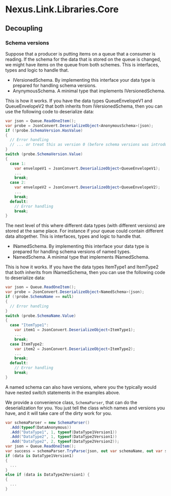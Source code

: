 # Nexus.Link.Libraries.Core

## Decoupling

### Schema versions

Suppose that a producer is putting items on a queue that a consumer is reading. If the schema for the data that is stored on the queue is changed, we might have items on the queue from both schemes. This is interfaces, types and logic to handle that.

- IVersionedSchema. By implementing this interface your data type is prepared for handling schema versions.
- AnynymousSchema. A minimal type that implements IVersionedSchema.

This is how it works. If you have the data types QueueEnvelopeV1 and QueueEnvelopeV2 that both inherits from IVersionedSchema, then you can use the following code to deserialize data:

```csharp
var json = Queue.ReadOneItem();
var probe = JsonConvert.DeserializeObject<AnonymousSchema>(json);
if (!probe.SchemaVersion.HasValue)
{
  // Error handling
  // ... or treat this as version 0 (before schema versions was introduced)?
}
switch (probe.SchemaVersion.Value)
{
  case 1:
    var envelopeV1 = JsonConvert.DeserializeObject<QueueEnvelopeV1);
	...
	break;
  case 2:
    var envelopeV2 = JsonConvert.DeserializeObject<QueueEnvelopeV2);
	...
	break;
  default:
    // Error handling
	break;
}
```

The next level of this where different data types (with different versions) are stored at the same place. For instance if your queue could contain different data altogether. This is interfaces, types and logic to handle that.

- INamedSchema. By implementing this interface your data type is prepared for handling schema versions of named types.
- NamedSchema. A minimal type that implements INamedSchema.


This is how it works. If you have the data types ItemType1 and ItemType2 that both inherits from INamedSchema, then you can use the following code to deserialize data:

```csharp
var json = Queue.ReadOneItem();
var probe = JsonConvert.DeserializeObject<NamedSchema>(json);
if (!probe.SchemaName == null)
{
  // Error handling
}
switch (probe.SchemaName.Value)
{
  case "ItemType1":
    var item1 = JsonConvert.DeserializeObject<ItemType1);
	...
	break;
  case ItemType2:
    var item2 = JsonConvert.DeserializeObject<ItemType2);
	...
	break;
  default:
    // Error handling
	break;
}
```

A named schema can also have versions, where you the typically would have nested switch statements in the examples above.

We provide a convenience class, `SchemaParser`, that can do the deserialization for you. You just tell the class which names and versions you have, and it will take care of the dirty work for you.

```csharp
var schemaParser = new SchemaParser()
  .Add(typeof(DataAnonymous))
  .Add("DataType1", 1, typeof(DataType1Version1))
  .Add("DataType2", 1, typeof(DataType2Version1))
  .Add("DataType2", 2, typeof(DataType2Version2));
var json = Queue.ReadOneItem();
var success = schemaParser.TryParse(json, out var schemaName, out var schemaVersion, out var data);
if (data is DataType1Version1)
{
  ...
}
else if (data is DataType2Version1) {
{
  ...
}
```
